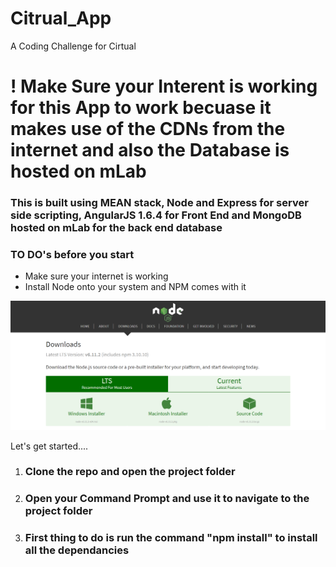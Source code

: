 # Citrual_App
A Coding Challenge for Cirtual

<h1>! Make Sure your Interent is working for this 
App to work becuase it makes use of the CDNs from the internet and also the Database is hosted on mLab</h1>

<h3>This is built using MEAN stack, Node and Express for server side scripting, 
AngularJS 1.6.4 for Front End and MongoDB hosted on mLab for the back end database </h3>

<h3>TO DO's before you start</h3>

<ul>
    <li>Make sure your internet is working</li>
    <li>Install Node onto your system and NPM comes with it</li>
</ul>

<a href="https://nodejs.org/en/"><img src="./project_images/nodeDownload.PNG"></a>

<p>Let's get started....</p>

<ol>
    <li><h3>Clone the repo and open the project folder</h3></li>
    <li><h3>Open your Command Prompt and use it to navigate to the project folder</h3></li>
    <li><h3>First thing to do is run the command "npm install" to install all the dependancies</h3></li>
</ol>
